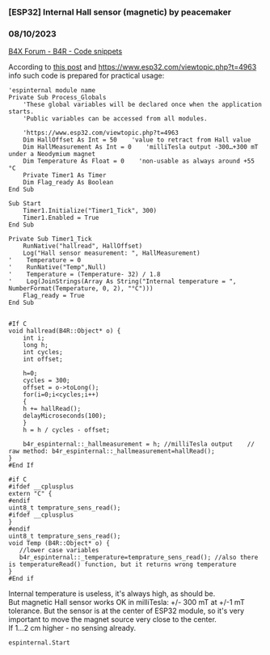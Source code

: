 ### [ESP32] Internal Hall sensor (magnetic) by peacemaker
### 08/10/2023
[B4X Forum - B4R - Code snippets](https://www.b4x.com/android/forum/threads/149519/)

According to [this post](https://www.b4x.com/android/forum/threads/internal-thermometer-and-hall-effect-sensor-of-esp32.95526/) and <https://www.esp32.com/viewtopic.php?t=4963> info such code is prepared for practical usage:  
  

```B4X
'espinternal module name  
Private Sub Process_Globals  
    'These global variables will be declared once when the application starts.  
    'Public variables can be accessed from all modules.  
    
    'https://www.esp32.com/viewtopic.php?t=4963  
    Dim HallOffset As Int = 50    'value to retract from Hall value  
    Dim HallMeasurement As Int = 0    'milliTesla output -300…+300 mT under a Neodymium magnet  
    Dim Temperature As Float = 0    'non-usable as always around +55 °С  
    Private Timer1 As Timer  
    Dim Flag_ready As Boolean  
End Sub  
  
Sub Start  
    Timer1.Initialize("Timer1_Tick", 300)  
    Timer1.Enabled = True  
End Sub  
  
Private Sub Timer1_Tick  
    RunNative("hallread", HallOffset)  
    Log("Hall sensor measurement: ", HallMeasurement)  
'    Temperature = 0  
'    RunNative("Temp",Null)  
'    Temperature = (Temperature- 32) / 1.8  
'    Log(JoinStrings(Array As String("Internal temperature = ", NumberFormat(Temperature, 0, 2), "°C")))  
    Flag_ready = True  
End Sub  
  
  
#If C  
void hallread(B4R::Object* o) {  
    int i;  
    long h;  
    int cycles;  
    int offset;  
    
    h=0;  
    cycles = 300;  
    offset = o->toLong();  
    for(i=0;i<cycles;i++)  
    {  
    h += hallRead();  
    delayMicroseconds(100);  
    }  
    h = h / cycles - offset;  
    
    b4r_espinternal::_hallmeasurement = h; //milliTesla output    // raw method: b4r_espinternal::_hallmeasurement=hallRead();  
}  
#End If  
  
#if C  
#ifdef __cplusplus  
extern "C" {  
#endif  
uint8_t temprature_sens_read();  
#ifdef __cplusplus  
}  
#endif  
uint8_t temprature_sens_read();  
void Temp (B4R::Object* o) {  
   //lower case variables  
   b4r_espinternal::_temperature=temprature_sens_read(); //also there is temperatureRead() function, but it returns wrong temperature  
}  
#End if
```

  
  
Internal temperature is useless, it's always high, as should be.  
But magnetic Hall sensor works OK in milliTesla: +/- 300 mT at +/-1 mT tolerance. But the sensor is at the center of ESP32 module, so it's very important to move the magnet source very close to the center.  
If 1…2 cm higher - no sensing already.  
  

```B4X
espinternal.Start
```
